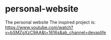 # personal-website
The personal website
The inspired project is: https://www.youtube.com/watch?v=bSMZgXzC9AA&t=1616s&ab_channel=devaslife

